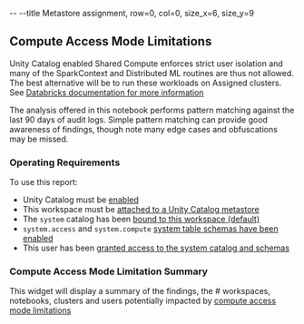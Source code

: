 -- --title Metastore assignment, row=0, col=0, size_x=6, size_y=9

## Compute Access Mode Limitations

Unity Catalog enabled Shared Compute enforces strict user isolation and many of the SparkContext and Distributed ML routines are thus not allowed. The best alternative will be to run these workloads on Assigned clusters. See [Databricks documentation for more information](https://docs.databricks.com/en/compute/access-mode-limitations.html#compute-access-mode-limitations)

The analysis offered in this notebook performs pattern matching against the last 90 days of audit logs. Simple pattern matching can provide good awareness of findings, though note many edge cases and obfuscations may be missed.

### Operating Requirements
To use this report:
- Unity Catalog must be [enabled](https://docs.databricks.com/en/administration-guide/index.html#enable-unity-catalog)
- This workspace must be [attached to a Unity Catalog metastore](https://docs.databricks.com/en/data-governance/unity-catalog/create-metastore.html#step-3-create-the-metastore-and-attach-a-workspace)
- The `system` catalog has been [bound to this workspace (default)](https://docs.databricks.com/en/data-governance/unity-catalog/create-catalogs.html#bind-a-catalog-to-one-or-more-workspaces)
- `system.access` and `system.compute` [system table schemas have been enabled](https://docs.databricks.com/en/administration-guide/system-tables/index.html#enable-system-table-schemas)
- This user has been [granted access to the system catalog and schemas](https://docs.databricks.com/en/data-governance/unity-catalog/manage-privileges/privileges.html#unity-catalog-privileges-and-securable-objects)


### Compute Access Mode Limitation Summary
This widget will display a summary of the findings, the # workspaces, notebooks, clusters and users potentially impacted by [compute access mode limitations](https://docs.databricks.com/en/compute/access-mode-limitations.html#compute-access-mode-limitations)
